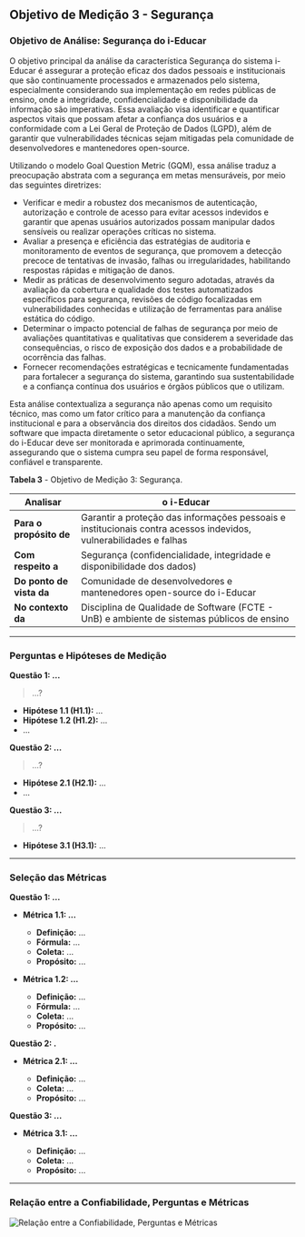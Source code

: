 <!--  Observação da Manuella

AQUI IRIAM OS OUTROS OBJETIVOS DE MEDIÇÃO (MANUTENIBILIDADE E SEGURANÇA) COM SUAS RESPECTIVAS TABELAS, PERGUNTAS, HIPÓTESES, MÉTRICAS E DIAGRAMAS
 -->
 
## Objetivo de Medição 3 - Segurança

### Objetivo de Análise: Segurança do i-Educar

O objetivo principal da análise da característica Segurança do sistema i-Educar é assegurar a proteção eficaz dos dados pessoais e institucionais que são continuamente processados e armazenados pelo sistema, especialmente considerando sua implementação em redes públicas de ensino, onde a integridade, confidencialidade e disponibilidade da informação são imperativas. Essa avaliação visa identificar e quantificar aspectos vitais que possam afetar a confiança dos usuários e a conformidade com a Lei Geral de Proteção de Dados (LGPD), além de garantir que vulnerabilidades técnicas sejam mitigadas pela comunidade de desenvolvedores e mantenedores open-source.

Utilizando o modelo Goal Question Metric (GQM), essa análise traduz a preocupação abstrata com a segurança em metas mensuráveis, por meio das seguintes diretrizes:

- Verificar e medir a robustez dos mecanismos de autenticação, autorização e controle de acesso para evitar acessos indevidos e garantir que apenas usuários autorizados possam manipular dados sensíveis ou realizar operações críticas no sistema.
- Avaliar a presença e eficiência das estratégias de auditoria e monitoramento de eventos de segurança, que promovem a detecção precoce de tentativas de invasão, falhas ou irregularidades, habilitando respostas rápidas e mitigação de danos.
- Medir as práticas de desenvolvimento seguro adotadas, através da avaliação da cobertura e qualidade dos testes automatizados específicos para segurança, revisões de código focalizadas em vulnerabilidades conhecidas e utilização de ferramentas para análise estática do código.
- Determinar o impacto potencial de falhas de segurança por meio de avaliações quantitativas e qualitativas que considerem a severidade das consequências, o risco de exposição dos dados e a probabilidade de ocorrência das falhas.
- Fornecer recomendações estratégicas e tecnicamente fundamentadas para fortalecer a segurança do sistema, garantindo sua sustentabilidade e a confiança contínua dos usuários e órgãos públicos que o utilizam.

Esta análise contextualiza a segurança não apenas como um requisito técnico, mas como um fator crítico para a manutenção da confiança institucional e para a observância dos direitos dos cidadãos. Sendo um software que impacta diretamente o setor educacional público, a segurança do i-Educar deve ser monitorada e aprimorada continuamente, assegurando que o sistema cumpra seu papel de forma responsável, confiável e transparente.


**Tabela 3** - Objetivo de Medição 3: Segurança.

| **Analisar**             | o i-Educar                                                                                                        |
| ------------------------ | ----------------------------------------------------------------------------------------------------------------- |
| **Para o propósito de**  | Garantir a proteção das informações pessoais e institucionais contra acessos indevidos, vulnerabilidades e falhas |
| **Com respeito a**       | Segurança (confidencialidade, integridade e disponibilidade dos dados)                                            |
| **Do ponto de vista da** | Comunidade de desenvolvedores e mantenedores open-source do i-Educar                                              |
| **No contexto da**       | Disciplina de Qualidade de Software (FCTE - UnB) e ambiente de sistemas públicos de ensino                        |

---

### Perguntas e Hipóteses de Medição

**Questão 1: ...**
> ...?

* **Hipótese 1.1 (H1.1):** ...
* **Hipótese 1.2 (H1.2):** ...
* ...

**Questão 2: ...**
> ...?

* **Hipótese 2.1 (H2.1):** ...
* ...

**Questão 3: ...**
> ...?

* **Hipótese 3.1 (H3.1):** ...

---

### Seleção das Métricas

**Questão 1: ...**

* **Métrica 1.1: ...**
    * **Definição:** ...
    * **Fórmula:** ...
    * **Coleta:** ...
    * **Propósito:** ...

* **Métrica 1.2: ...**

    * **Definição:** ...
    * **Fórmula:** ...
    * **Coleta:** ...
    * **Propósito:** ...

**Questão 2: .**

* **Métrica 2.1: ...**

    * **Definição:** ...
    * **Coleta:** ...
    * **Propósito:** ...

**Questão 3: ...**

* **Métrica 3.1: ...**

    * **Definição:** ...
    * **Coleta:** ...
    * **Propósito:** ...

---

### Relação entre a Confiabilidade, Perguntas e Métricas

![Relação entre a Confiabilidade, Perguntas e Métricas]()

